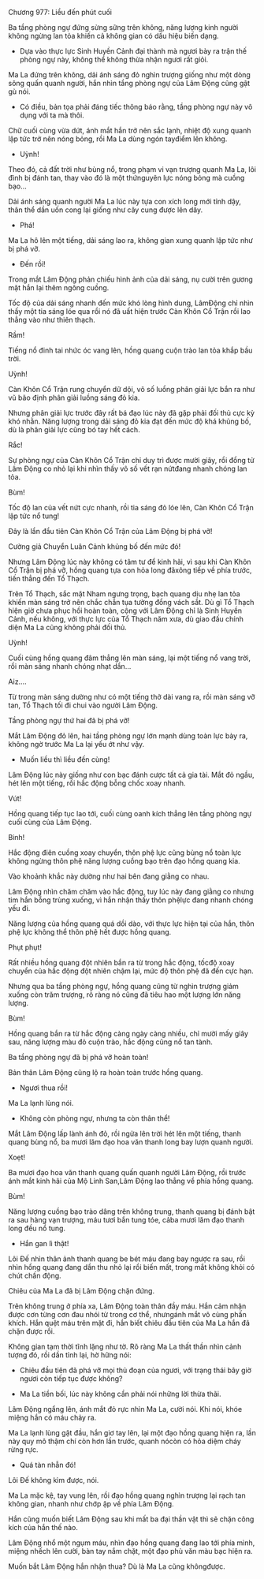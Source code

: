 




Chương 977: Liều đến phút cuối


Ba tầng phòng ngự đứng sừng sững trên không, năng lượng kinh người không ngừng lan tỏa khiến cả không gian có dấu hiệu biến dạng.

- Dựa vào thực lực Sinh Huyền Cảnh đại thành mà ngươi bày ra trận thế phòng ngự này, không thể không thừa nhận ngươi rất giỏi.

Ma La đứng trên không, dải ánh sáng đỏ nghìn trượng giống như một dòng sông quấn quanh người, hắn nhìn tầng phòng ngự của Lâm Động cũng gật gù nói.

- Có điều, bản tọa phải đáng tiếc thông báo rằng, tầng phòng ngự này vô dụng với ta mà thôi.

Chữ cuối cùng vừa dứt, ánh mắt hắn trở nên sắc lạnh, nhiệt độ xung quanh lập tức trở nên nóng bỏng, rồi Ma La dùng ngón tayđiểm lên không.

- Uỳnh!

Theo đó, cả đất trời như bùng nổ, trong phạm vi vạn trượng quanh Ma La, lôi đình bị đánh tan, thay vào đó là một thứnguyên lực nóng bỏng mà cuồng bạo…

Dải ánh sáng quanh người Ma La lúc này tựa con xích long mới tỉnh dậy, thân thể dần uốn cong lại giống như cây cung được lên dây.

- Phá!

Ma La hô lên một tiếng, dải sáng lao ra, không gian xung quanh lập tức như bị phá vỡ.

- Đến rồi!

Trong mắt Lâm Động phản chiếu hình ảnh của dải sáng, nụ cười trên gương mặt hắn lại thêm ngông cuồng.

Tốc độ của dải sáng nhanh đến mức khó lòng hình dung, LâmĐộng chỉ nhìn thấy một tia sáng lóe qua rồi nó đã uất hiện trước Càn Khôn Cổ Trận rồi lao thẳng vào như thiên thạch.

Rầm!

Tiếng nổ đinh tai nhức óc vang lên, hồng quang cuộn trào lan tỏa khắp bầu trời.

Uỳnh!

Càn Khôn Cổ Trận rung chuyển dữ dội, vô số luồng phân giải lực bắn ra như vũ bão định phân giải luồng sáng đỏ kia.

Nhưng phân giải lực trước đây rất bá đạo lúc này đã gặp phải đối thủ cực kỳ khó nhằn. Năng lượng trong dải sáng đỏ kia đạt đến mức độ khá khủng bố, dù là phân giải lực cũng bó tay hết cách.

Rắc!

Sự phòng ngự của Càn Khôn Cổ Trận chỉ duy trì được mười giây, rồi đồng tử Lâm Động co nhỏ lại khi nhìn thấy vô số vết rạn nứtđang nhanh chóng lan tỏa.

Bùm!

Tốc độ lan của vết nứt cực nhanh, rồi tia sáng đỏ lóe lên, Càn Khôn Cổ Trận lập tức nổ tung!

Đây là lần đầu tiên Càn Khôn Cổ Trận của Lâm Động bị phá vỡ!

Cường giả Chuyển Luân Cảnh khủng bố đến mức đó!

Nhưng Lâm Động lúc này không có tâm tư để kinh hãi, vì sau khi Càn Khôn Cổ Trận bị phá vỡ, hồng quang tựa con hỏa long đãxông tiếp về phía trước, tiến thẳng đến Tổ Thạch.

Trên Tổ Thạch, sắc mặt Nham ngưng trọng, bạch quang dịu nhẹ lan tỏa khiến màn sáng trở nên chắc chắn tụa tường đồng vách sắt. Dù gì Tổ Thạch hiện giờ chưa phục hồi hoàn toàn, cộng với Lâm Động chỉ là Sinh Huyền Cảnh, nếu không, với thực lực của Tổ Thạch năm xưa, dù giao đấu chính diện Ma La cũng không phải đối thủ.

Uỳnh!

Cuối cùng hồng quang đâm thẳng lên màn sáng, lại một tiếng nổ vang trời, rồi màn sáng nhanh chóng nhạt dần…

Aiz….

Từ trong màn sáng dường như có một tiếng thở dài vang ra, rồi màn sáng vỡ tan, Tổ Thạch tối đi chui vào người Lâm Động.

Tầng phòng ngự thứ hai đã bị phá vỡ!

Mắt Lâm Động đỏ lên, hai tầng phòng ngự lớn mạnh dùng toàn lực bày ra, không ngờ trước Ma La lại yếu ớt như vậy.

- Muốn liều thì liều đến cùng!

Lâm Động lúc này giống như con bạc đánh cược tất cả gia tài. Mắt đỏ ngầu, hét lên một tiếng, rồi hắc động bỗng chốc xoay nhanh.

Vút!

Hồng quang tiếp tục lao tới, cuối cùng oanh kích thẳng lên tầng phòng ngự cuối cùng của Lâm Động.

Binh!

Hắc động điên cuồng xoay chuyển, thôn phệ lực cũng bùng nổ toàn lực không ngừng thôn phệ năng lượng cuồng bạo trên đạo hồng quang kia.

Vào khoảnh khắc này dường như hai bên đang giằng co nhau.

Lâm Động nhìn chăm chăm vào hắc động, tuy lúc này đang giằng co nhưng tim hắn bỗng trùng xuống, vì hắn nhận thấy thôn phệlực đang nhanh chóng yếu đi.

Năng lượng của hồng quang quá dồi dào, với thực lực hiện tại của hắn, thôn phệ lực không thể thôn phệ hết được hồng quang.

Phụt phụt!

Rất nhiều hồng quang đột nhiên bắn ra từ trong hắc động, tốcđộ xoay chuyển của hắc động đột nhiên chậm lại, mức độ thôn phệ đã đến cực hạn.

Nhưng qua ba tầng phòng ngự, hồng quang cũng từ nghìn trượng giảm xuống còn trăm trượng, rõ ràng nó cũng đã tiêu hao một lượng lớn năng lượng.

Bùm!

Hồng quang bắn ra từ hắc động càng ngày càng nhiều, chỉ mười mấy giây sau, năng lượng màu đỏ cuộn trào, hắc động cũng nổ tan tành.

Ba tầng phòng ngự đã bị phá vỡ hoàn toàn!

Bản thân Lâm Động cũng lộ ra hoàn toàn trước hồng quang.

- Ngươi thua rồi!

Ma La lạnh lùng nói.

- Không còn phòng ngự, nhưng ta còn thân thể!

Mắt Lâm Động lấp lành ánh đỏ, rồi ngửa lên trời hét lên một tiếng, thanh quang bùng nổ, ba mươi lăm đạo hoa văn thanh long bay lượn quanh người.

Xoẹt!

Ba mươi đạo hoa văn thanh quang quấn quanh người Lâm Động, rồi trước ánh mắt kinh hãi của Mộ Linh San,Lâm Động lao thẳng về phía hồng quang.

Bùm!

Năng lượng cuồng bạo trào dâng trên không trung, thanh quang bị đánh bật ra sau hàng vạn trượng, máu tươi bắn tung tóe, cảba mươi lăm đạo thanh long đều nổ tung.

- Hắn gan lì thật!

Lôi Đế nhìn thân ảnh thanh quang be bét máu đang bay ngược ra sau, rồi nhìn hồng quang đang dần thu nhỏ lại rồi biến mất, trong mắt không khỏi có chút chấn động.

Chiêu của Ma La đã bị Lâm Động chặn đứng.

Trên không trung ở phía xa, Lâm Động toàn thân đầy máu. Hắn cảm nhận được cơn từng cơn đau nhói từ trong cơ thể, nhưngánh mắt vô cùng phấn khích. Hắn quệt máu trên mặt đi, hắn biết chiêu đầu tiên của Ma La hắn đã chặn được rồi.

Không gian tạm thời tĩnh lặng như tờ. Rõ ràng Ma La thất thần nhìn cảnh tượng đó, rồi dần tỉnh lại, hờ hững nói:

- Chiêu đầu tiên đã phá vỡ mọi thủ đoạn của ngươi, với trạng thái bây giờ ngươi còn tiếp tục được không?

- Ma La tiền bối, lúc này không cần phải nói những lời thừa thãi.

Lâm Động ngẩng lên, ánh mắt đỏ rực nhìn Ma La, cười nói. Khi nói, khóe miệng hắn có máu chảy ra.

Ma La lạnh lùng gật đầu, hắn giơ tay lên, lại một đạo hồng quang hiện ra, lần này quy mô thậm chí còn hơn lần trước, quanh nócòn có hỏa diệm cháy rừng rực.

- Quá tàn nhẫn đó!

Lôi Đế không kìm được, nói.

Ma La mặc kệ, tay vung lên, rồi đạo hồng quang nghìn trượng lại rạch tan không gian, nhanh như chớp ập về phía Lâm Động.

Hắn cũng muốn biết Lâm Động sau khi mất ba đại thần vật thì sẽ chặn công kích của hắn thế nào.

Lâm Động nhổ một ngụm máu, nhìn đạo hồng quang đang lao tới phía mình, miệng nhếch lên cười, bàn tay nắm chặt, một đạo phù văn màu bạc hiện ra.

Muốn bắt Lâm Động hắn nhận thua? Dù là Ma La cũng khôngđược.




